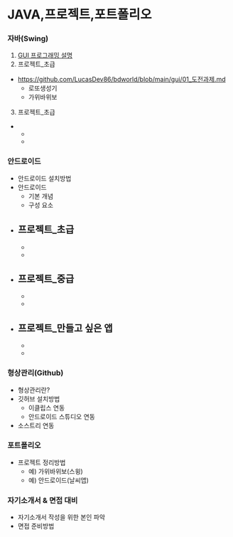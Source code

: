 # JAVA,프로젝트,포트폴리오

### 자바(Swing)
1. [GUI 프로그래밍 설명](https://github.com/LucasDev86/bdworld/blob/main/gui/gui.md)
2. 프로젝트_초급
  - https://github.com/LucasDev86/bdworld/blob/main/gui/01_도전과제.md
    - 로또생성기
    - 가위바위보
    
3. 프로젝트_초급
  - 
    - 
    - 

### 안드로이드
* 안드로이드 설치방법
* 안드로이드
  - 기본 개념
  - 구성 요소
* 프로젝트_초급
  - 
    - 
    - 
* 프로젝트_중급
  - 
    - 
    - 
* 프로젝트_만들고 싶은 앱
  - 
    - 
    - 
### 형상관리(Github)
* 형상관리란?
* 깃허브 설치방법
  - 이클립스 연동
  - 안드로이드 스튜디오 연동
* 소스트리 연동

### 포트폴리오
* 프로젝트 정리방법
  - 예) 가위바위보(스윙)
  - 예) 안드로이드(날씨앱)
  
### 자기소개서 & 면접 대비
* 자기소개서 작성을 위한 본인 파악
* 면접 준비방법




